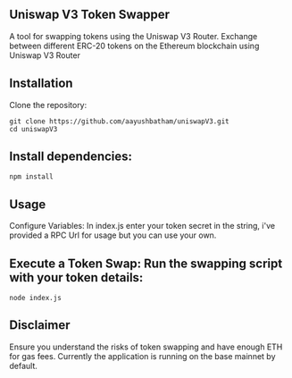 ## Uniswap V3 Token Swapper
A tool for swapping tokens using the Uniswap V3 Router. Exchange between different ERC-20 tokens on the Ethereum blockchain using Uniswap V3 Router

## Installation
Clone the repository:
```
git clone https://github.com/aayushbatham/uniswapV3.git
cd uniswapV3
```
## Install dependencies:
```
npm install
```
## Usage
Configure Variables: In index.js enter your token secret in the string, i've provided a RPC Url for usage but you can use your own.

## Execute a Token Swap: Run the swapping script with your token details:
```
node index.js
```
## Disclaimer
Ensure you understand the risks of token swapping and have enough ETH for gas fees. Currently the application is running on the base mainnet by default.

